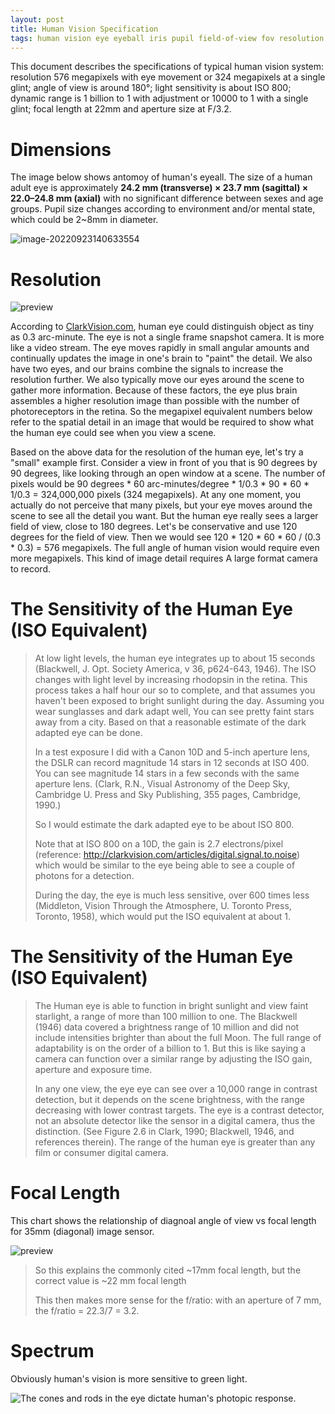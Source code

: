```yaml
---
layout: post
title: Human Vision Specification
tags: human vision eye eyeball iris pupil field-of-view fov resolution focal-length
---
```

This document describes the specifications of typical human vision system: resolution 576 megapixels with eye movement or 324 megapixels at a single glint; angle of view is around 180°; light sensitivity is about ISO 800; dynamic range is 1 billion to 1 with adjustment or 10000 to 1 with a single glint; focal length at 22mm and aperture size at F/3.2.

# Dimensions

The image below shows antomoy of human's eyeall. The size of a human adult eye is approximately **24.2 mm (transverse) × 23.7 mm (sagittal) × 22.0–24.8 mm (axial)** with no significant difference between sexes and age groups. Pupil size changes according to environment and/or mental state, which could be 2~8mm in diameter.

![image-20220923140633554](https://raw.githubusercontent.com/zhangtemplar/zhangtemplar.github.io/master/uPic/2022_09_23_14_06_33_image-20220923140633554.png)

# Resolution

![preview](https://raw.githubusercontent.com/zhangtemplar/zhangtemplar.github.io/master/uPic/2022_09_23_13_50_42_v2-0bc0c0212183cffa585997368432dc55_r.jpg)

According to [ClarkVision.com](https://clarkvision.com/imagedetail/eye-resolution.html), human eye could distinguish object as tiny as 0.3 arc-minute. The eye is not a single frame snapshot camera. It is more like a video stream. The eye moves rapidly in small angular amounts and continually updates the image in one's brain to "paint" the detail. We also have two eyes, and our brains combine the signals to increase the resolution further. We also typically move our eyes around the scene to gather more information. Because of these factors, the eye plus brain assembles a higher resolution image than possible with the number of photoreceptors in the retina. So the megapixel equivalent numbers below refer to the spatial detail in an image that would be required to show what the human eye could see when you view a scene.

Based on the above data for the resolution of the human eye, let's try a "small" example first. Consider a view in front of you that is 90 degrees by 90 degrees, like looking through an open window at a scene. The number of pixels would be 90 degrees * 60 arc-minutes/degree * 1/0.3 * 90 * 60 * 1/0.3 = 324,000,000 pixels (324 megapixels). At any one moment, you actually do not perceive that many pixels, but your eye moves around the scene to see all the detail you want. But the human eye really sees a larger field of view, close to 180 degrees. Let's be conservative and use 120 degrees for the field of view. Then we would see 120 * 120 * 60 * 60 / (0.3 * 0.3) = 576 megapixels. The full angle of human vision would require even more megapixels. This kind of image detail requires A large format camera to record.

# **The Sensitivity of the Human Eye (ISO Equivalent)**

> At low light levels, the human eye integrates up to about 15 seconds (Blackwell, J. Opt. Society America, v 36, p624-643, 1946). The ISO changes with light level by increasing rhodopsin in the retina. This process takes a half hour our so to complete, and that assumes you haven't been exposed to bright sunlight during the day. Assuming you wear sunglasses and dark adapt well, You can see pretty faint stars away from a city. Based on that a reasonable estimate of the dark adapted eye can be done.
>
> In a test exposure I did with a Canon 10D and 5-inch aperture lens, the DSLR can record magnitude 14 stars in 12 seconds at ISO 400. You can see magnitude 14 stars in a few seconds with the same aperture lens. (Clark, R.N., Visual Astronomy of the Deep Sky, Cambridge U. Press and Sky Publishing, 355 pages, Cambridge, 1990.)
>
> So I would estimate the dark adapted eye to be about ISO 800.
>
> Note that at ISO 800 on a 10D, the gain is 2.7 electrons/pixel (reference: http://clarkvision.com/articles/digital.signal.to.noise) which would be similar to the eye being able to see a couple of photons for a detection.
>
> During the day, the eye is much less sensitive, over 600 times less (Middleton, Vision Through the Atmosphere, U. Toronto Press, Toronto, 1958), which would put the ISO equivalent at about 1.

# The Sensitivity of the Human Eye (ISO Equivalent)

> The Human eye is able to function in bright sunlight and view faint starlight, a range of more than 100 million to one. The Blackwell (1946) data covered a brightness range of 10 million and did not include intensities brighter than about the full Moon. The full range of adaptability is on the order of a billion to 1. But this is like saying a camera can function over a similar range by adjusting the ISO gain, aperture and exposure time.
>
> In any one view, the eye eye can see over a 10,000 range in contrast detection, but it depends on the scene brightness, with the range decreasing with lower contrast targets. The eye is a contrast detector, not an absolute detector like the sensor in a digital camera, thus the distinction. (See Figure 2.6 in Clark, 1990; Blackwell, 1946, and references therein). The range of the human eye is greater than any film or consumer digital camera.

# Focal Length

This chart shows the relationship of diagnoal angle of view vs focal length for 35mm (diagonal) image sensor.

![preview](https://raw.githubusercontent.com/zhangtemplar/zhangtemplar.github.io/master/uPic/2022_09_23_13_52_31_v2-29ac4de04066f5dfb7bbad0c2852e76c_r.jpg)

> So this explains the commonly cited ~17mm focal length, but the correct value is ~22 mm focal length
>
> This then makes more sense for the f/ratio: with an aperture of 7 mm, the f/ratio = 22.3/7 = 3.2.

# Spectrum

Obviously human's vision is more sensitive to green light.

![The cones and rods in the eye dictate human's photopic response.](https://raw.githubusercontent.com/zhangtemplar/zhangtemplar.github.io/master/uPic/2022_09_23_14_09_46_EyeResp1.png)
